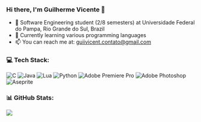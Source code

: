 ### Hi there, I'm Guilherme Vicente 👋
- 🔭 Software Engineering student (2/8 semesters) at Universidade Federal do Pampa, Rio Grande do Sul, Brazil
- 🌱 Currently learning various programming languages
- 📫 You can reach me at: guiivicent.contato@gmail.com

### 💻 Tech Stack:
![C](https://img.shields.io/badge/c-%2300599C.svg?style=for-the-badge&logo=c&logoColor=white) ![Java](https://img.shields.io/badge/java-%23ED8B00.svg?style=for-the-badge&logo=openjdk&logoColor=white) ![Lua](https://img.shields.io/badge/lua-%232C2D72.svg?style=for-the-badge&logo=lua&logoColor=white) ![Python](https://img.shields.io/badge/python-3670A0?style=for-the-badge&logo=python&logoColor=ffdd54) ![Adobe Premiere Pro](https://img.shields.io/badge/Adobe%20Premiere%20Pro-9999FF.svg?style=for-the-badge&logo=Adobe%20Premiere%20Pro&logoColor=white) ![Adobe Photoshop](https://img.shields.io/badge/adobe%20photoshop-%2331A8FF.svg?style=for-the-badge&logo=adobe%20photoshop&logoColor=white) ![Aseprite](https://img.shields.io/badge/Aseprite-FFFFFF?style=for-the-badge&logo=Aseprite&logoColor=#7D929E)

### 📊 GitHub Stats:
![](https://github-readme-streak-stats.herokuapp.com/?user=GuiiVicent&theme=blueberry&hide_border=false)

<!-- Proudly created with GPRM ( https://gprm.itsvg.in ) -->
